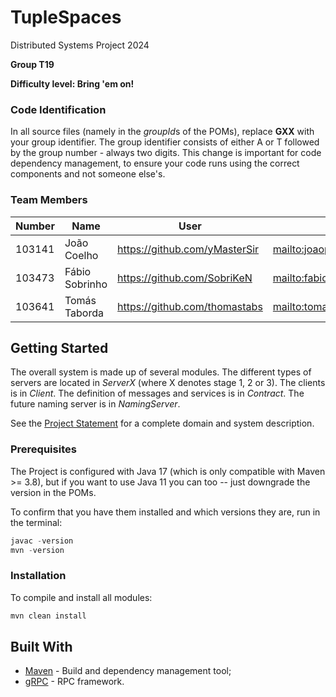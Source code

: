 # TupleSpaces

Distributed Systems Project 2024

**Group T19**

**Difficulty level: Bring 'em on!**


### Code Identification

In all source files (namely in the *groupId*s of the POMs), replace __GXX__ with your group identifier. The group
identifier consists of either A or T followed by the group number - always two digits. This change is important for 
code dependency management, to ensure your code runs using the correct components and not someone else's.

### Team Members

| Number | Name           | User                              | Email                                          |
|--------|----------------|-----------------------------------|------------------------------------------------|
| 103141 | João Coelho    | <https://github.com/yMasterSir>   | <mailto:joaopgcoelho@tecnico.ulisboa.pt>       |
| 103473 | Fábio Sobrinho | <https://github.com/SobriKeN>     | <mailto:fabio.sobrinho@tecnico.ulisboa.pt>     |
| 103641 | Tomás Taborda  | <https://github.com/thomastabs>   | <mailto:tomassantostaborda@tecnico.ulisboa.pt> |

## Getting Started

The overall system is made up of several modules. The different types of servers are located in _ServerX_ (where X denotes stage 1, 2 or 3). 
The clients is in _Client_.
The definition of messages and services is in _Contract_. The future naming server
is in _NamingServer_.

See the [Project Statement](https://github.com/tecnico-distsys/TupleSpaces) for a complete domain and system description.

### Prerequisites

The Project is configured with Java 17 (which is only compatible with Maven >= 3.8), but if you want to use Java 11 you
can too -- just downgrade the version in the POMs.

To confirm that you have them installed and which versions they are, run in the terminal:

```s
javac -version
mvn -version
```

### Installation

To compile and install all modules:

```s
mvn clean install
```

## Built With

* [Maven](https://maven.apache.org/) - Build and dependency management tool;
* [gRPC](https://grpc.io/) - RPC framework.
